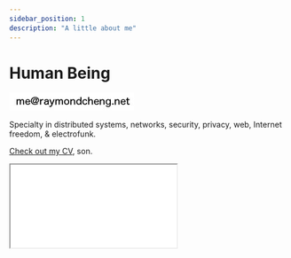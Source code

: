 ```yaml
---
sidebar_position: 1
description: "A little about me"
---
```


# Human Being

![email](/img/emailaddr.jpg)

Specialty in distributed systems, networks, security, privacy, web, Internet freedom, & electrofunk.

[Check out my CV](https://www.dropbox.com/s/xq9g9zua8ayfrsc/cv.pdf?dl=0), son.
 
 <iframe
  src={"https://ryscheng.substack.com/embed"}
  width={480}
  height={120}
  style={{
    border: "1px solid #EEE",
    background: "white",
  }}
  scrolling={"no"}
/>

![me](/img/me.jpg)
